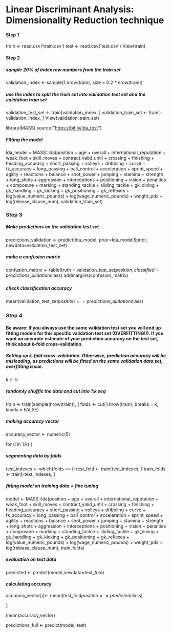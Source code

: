 # Linear Discriminant Analysis: Dimensionality Reduction technique

#### Step 1

train <- read.csv('train.csv')
test <- read.csv('test.csv')
View(train)

#### Step 2

##### sample 20% of index row numbers from the train set
validation_index <- sample(1:nrow(train), size = 0.2 * nrow(train))

##### use the index to split the train set into validation test set and the validation train set
validation_test_set <- train[validation_index, ]
validation_train_set <- train[-validation_index, ]
View(validation_train_set)

library(MASS)
source("https://bit.ly/lda_test")

##### Fitting the model

lda_model = MASS::lda(position ~ age + overall + international_reputation + weak_foot +
    skill_moves + contract_valid_until + crossing + finishing +
    heading_accuracy + short_passing + volleys + dribbling +
    curve + fk_accuracy + long_passing + ball_control + acceleration +
    sprint_speed + agility + reactions + balance + shot_power +
    jumping + stamina + strength + long_shots + aggression +
    interceptions + positioning + vision + penalties + composure +
    marking + standing_tackle + sliding_tackle + gk_diving +
    gk_handling + gk_kicking + gk_positioning + gk_reflexes +
    log(value_numeric_pounds) + log(wage_numeric_pounds) + weight_pds +
    log(release_clause_num), validation_train_set)

### Step 3

##### Make predictions on the validation test set
predictions_validation <- predict(lda_model, prior=lda_model$prior, newdata=validation_test_set)

##### make a confusion matrix
confusion_matrix <- table(truth = validation_test_set$position, classified = predictions_validation$class)
addmargins(confusion_matrix)

##### check classification accuracy
mean(validation_test_set$position == predictions_validation$class)

### Step 4

#### Be aware: If you always use the same validation test set you will end up fitting models for this specific validation test set (OVERFITTING!!). If you want an accurate estimate of your prediction accuracy on the test set, think about k-fold cross-validation.

##### Setting up k-fold cross-validation. Otherwise, prediction accuracy will be misleading, as predictions will be fitted on the same validation data set, overfitting issue.

k <- 5

##### randomly shuffle the data and cut into 1:k seq
train <- train[sample(nrow(train)), ]
folds <- cut(1:nrow(train), breaks = k, labels = FALSE)

##### making accuracy vector
accuracy_vector <- numeric(5)


for (i in 1:k) {

##### segmenting data by folds
  test_indexes <- which(folds == i)
  test_fold <- train[test_indexes, ]
  train_folds <- train[-test_indexes, ]

##### fitting model on training data + fine tuning
  model <-  MASS::lda(position ~ age + overall + international_reputation + weak_foot +
    skill_moves + contract_valid_until + crossing + finishing +
    heading_accuracy + short_passing + volleys + dribbling +
    curve + fk_accuracy + long_passing + ball_control + acceleration +
    sprint_speed + agility + reactions + balance + shot_power +
    jumping + stamina + strength + long_shots + aggression +
    interceptions + positioning + vision + penalties + composure +
    marking + standing_tackle + sliding_tackle + gk_diving + 
    gk_handling + gk_kicking + gk_positioning + gk_reflexes +
    log(value_numeric_pounds) + log(wage_numeric_pounds) + weight_pds +
    log(release_clause_num), train_folds)

##### evaluation on test data
  predicted <- predict(model,newdata=test_fold)

#### calculating accuracy
  accuracy_vector[i]<- mean(test_fold$position == predicted$class)

}


mean(accuracy_vector)

predictions_full <- predict(model, test)
